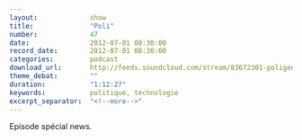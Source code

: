 ```yaml
---
layout:             show
title:              "Poli"
number:             47
date:               2012-07-01 08:30:00
record_date:        2012-07-01 08:30:00
categories:         podcast
download_url:       http://feeds.soundcloud.com/stream/83672301-poligeek-poligeek47.mp3
theme_debat:        ""
duration:           "1:12:27"
keywords:           politique, technologie
excerpt_separator:  "<!--more-->"
---
```



Episode spécial news. 

